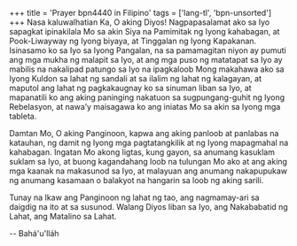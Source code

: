 +++
title = 'Prayer bpn4440 in Filipino'
tags = ['lang-tl', 'bpn-unsorted']
+++
Nasa kaluwalhatian Ka, O aking Diyos! Nagpapasalamat ako sa Iyo sapagkat ipinakilala Mo sa akin Siya na Pamimitak ng Iyong kahabagan, at Pook-Liwayway ng Iyong biyaya, at Tinggalan ng Iyong Kapakanan. Isinasamo ko sa Iyo sa Iyong Pangalan, na sa pamamagitan niyon ay pumuti ang mga mukha ng malapit sa Iyo, at ang mga puso ng matatapat sa Iyo ay mabilis na nakalipad patungo sa Iyo na ipagkaloob Mong makahawa ako sa Iyong Kuldon sa lahat ng sandali at sa ilalim ng lahat ng kalagayan, at maputol ang lahat ng pagkakaugnay ko sa sinuman liban sa Iyo, at mapanatili ko ang aking paninging nakatuon sa sugpungang-guhit ng Iyong Rebelasyon, at nawa’y maisagawa ko ang iniatas Mo sa akin sa Iyong mga tableta.

Damtan Mo, O aking Panginoon, kapwa ang aking panloob at panlabas na katauhan, ng damit ng Iyong mga pagtatangkilik at ng Iyong mapagmahal na kahabagan. Ingatan Mo akong ligtas, kung gayon, sa anumang kasuklam suklam sa Iyo, at buong kagandahang loob na tulungan Mo ako at ang aking mga kaanak na makasunod sa Iyo, at malayuan ang anumang nakapupukaw ng anumang kasamaan o balakyot na hangarin sa loob ng aking sarili.

Tunay na Ikaw ang Panginoon ng lahat ng tao, ang nagmamay-ari sa daigdig na ito at sa susunod. Walang Diyos liban sa Iyo, ang Nakababatid ng Lahat, ang Matalino sa Lahat.

-- Bahá'u'lláh

